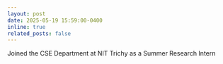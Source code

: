 ```yaml
---
layout: post
date: 2025-05-19 15:59:00-0400
inline: true
related_posts: false
---
```


Joined the CSE Department at NIT Trichy as a Summer Research Intern
